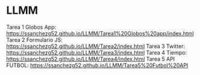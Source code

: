 # LLMM

Tarea 1 Globos App: https://ssanchezg52.github.io/LLMM/Tarea1%20Globos%20app/index.html
Tarea 2 Formulario JS: https://ssanchezg52.github.io/LLMM/Tarea2/index.html
Tarea 3 Twitter: https://ssanchezg52.github.io/LLMM/Tarea3/index.html
Tarea 4 Tiempo: https://ssanchezg52.github.io/LLMM/Tarea4/index.html
Tarea 5 API FUTBOL: https://ssanchezg52.github.io/LLMM/Tarea5%20Futbol%20API
